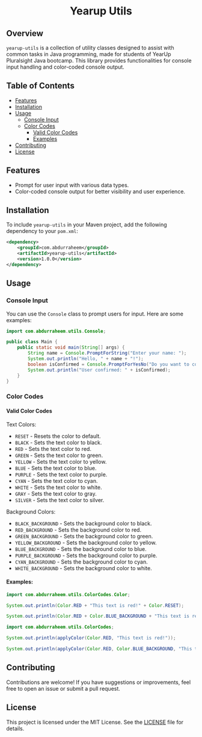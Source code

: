 <h1 align="center">Yearup Utils</h1>

## Overview
`yearup-utils` is a collection of utility classes designed to assist with common tasks in Java programming, made for students of YearUp Pluralsight Java bootcamp. This library provides functionalities for console input handling and color-coded console output.

## Table of Contents
- [Features](#features)
- [Installation](#installation)
- [Usage](#usage)
  - [Console Input](#console-input)
  - [Color Codes](#color-codes)
    - [Valid Color Codes](#valid-color-codes)
    - [Examples](#examples)
- [Contributing](#contributing)
- [License](#license)

## Features
- Prompt for user input with various data types.
- Color-coded console output for better visibility and user experience.

## Installation
To include `yearup-utils` in your Maven project, add the following dependency to your `pom.xml`:


```xml
<dependency>
    <groupId>com.abdurraheem</groupId>
    <artifactId>yearup-utils</artifactId>
    <version>1.0.0</version>
</dependency>
```

## Usage

### Console Input
You can use the `Console` class to prompt users for input. Here are some examples:

```java
import com.abdurraheem.utils.Console;

public class Main {
    public static void main(String[] args) {
        String name = Console.PromptForString("Enter your name: ");
        System.out.println("Hello, " + name + "!");
        boolean isConfirmed = Console.PromptForYesNo("Do you want to continue?");
        System.out.println("User confirmed: " + isConfirmed);
    }
}
```

### Color Codes

#### Valid Color Codes

Text Colors:
- `RESET` - Resets the color to default.
- `BLACK` - Sets the text color to black.
- `RED` - Sets the text color to red.
- `GREEN` - Sets the text color to green.
- `YELLOW` - Sets the text color to yellow.
- `BLUE` - Sets the text color to blue.
- `PURPLE` - Sets the text color to purple.
- `CYAN` - Sets the text color to cyan.
- `WHITE` - Sets the text color to white.
- `GRAY` - Sets the text color to gray.
- `SILVER` - Sets the text color to silver.

Background Colors:
- `BLACK_BACKGROUND` - Sets the background color to black.
- `RED_BACKGROUND` - Sets the background color to red.
- `GREEN_BACKGROUND` - Sets the background color to green.
- `YELLOW_BACKGROUND` - Sets the background color to yellow.
- `BLUE_BACKGROUND` - Sets the background color to blue.
- `PURPLE_BACKGROUND` - Sets the background color to purple.
- `CYAN_BACKGROUND` - Sets the background color to cyan.
- `WHITE_BACKGROUND` - Sets the background color to white.

#### Examples:


```java
import com.abdurraheem.utils.ColorCodes.Color;

System.out.println(Color.RED + "This text is red!" + Color.RESET);
```

```java
System.out.println(Color.RED + Color.BLUE_BACKGROUND + "This text is red on BLUE!" + Color.RESET);
```

```java
import com.abdurraheem.utils.ColorCodes;

System.out.println(applyColor(Color.RED, "This text is red!"));
```

```java
System.out.println(applyColor(Color.RED, Color.BLUE_BACKGROUND, "This text is red on BLUE!"));
```



## Contributing
Contributions are welcome! If you have suggestions or improvements, feel free to open an issue or submit a pull request.

## License
This project is licensed under the MIT License. See the [LICENSE](LICENSE) file for details.
